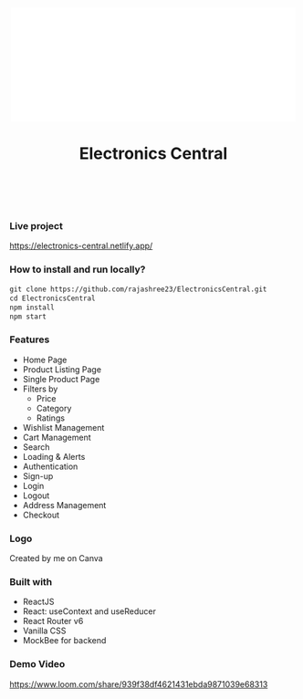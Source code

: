 <div style="display:flex; flex-direction:column; align-items:center; justify-content:center" ><img src="./src/assets/Logo.svg" alt="Electronics Central" ><h1>Electronics Central<h1></div>


### Live project
https://electronics-central.netlify.app/

### How to install and run locally?

```
git clone https://github.com/rajashree23/ElectronicsCentral.git
cd ElectronicsCentral
npm install
npm start
```

### Features
- Home Page
- Product Listing Page
- Single Product Page
- Filters by
  - Price
  - Category
  - Ratings
- Wishlist Management
- Cart Management
- Search
- Loading & Alerts
- Authentication
- Sign-up
- Login
- Logout
- Address Management
- Checkout

### Logo
Created by me on Canva
  
### Built with
- ReactJS
- React: useContext and useReducer
- React Router v6
- Vanilla CSS
- MockBee for backend

### Demo Video
https://www.loom.com/share/939f38df4621431ebda9871039e68313
